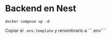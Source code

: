 # Backend en Nest

```
docker compose up -d
```

Copiar el ```.env.template``` y renombrarlo a ```.env````

